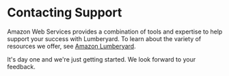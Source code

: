 # Contacting Support<a name="contacting-support"></a>

Amazon Web Services provides a combination of tools and expertise to help support your success with Lumberyard\. To learn about the variety of resources we offer, see [Amazon Lumberyard](https://aws.amazon.com/gamedev/lumberyard)\.

It's day one and we're just getting started\. We look forward to your feedback\.